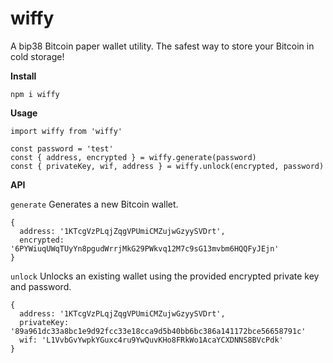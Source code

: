 # wiffy

A bip38 Bitcoin paper wallet utility. The safest way to store your Bitcoin in cold storage!

**Install**

```
npm i wiffy
```

**Usage**

```
import wiffy from 'wiffy'

const password = 'test'
const { address, encrypted } = wiffy.generate(password)
const { privateKey, wif, address } = wiffy.unlock(encrypted, password)
```

**API**

`generate`	Generates a new Bitcoin wallet.

```
{
  address: '1KTcgVzPLqjZqgVPUmiCMZujwGzyySVDrt',
  encrypted: '6PYWiuqUWqTUyYn8pgudWrrjMkG29PWkvq12M7c9sG13mvbm6HQQFyJEjn'
}
```

`unlock`	Unlocks an existing wallet using the provided encrypted private key and password.

```
{
  address: '1KTcgVzPLqjZqgVPUmiCMZujwGzyySVDrt',
  privateKey: '89a961dc33a8bc1e9d92fcc33e18cca9d5b40bb6bc386a141172bce56658791c'
  wif: 'L1VvbGvYwpkYGuxc4ru9YwQuvKHo8FRkWo1AcaYCXDNNS8BVcPdk'
}
```